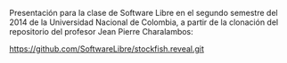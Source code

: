 Presentación para la clase de Software Libre en el segundo semestre del 2014 de la Universidad Nacional de Colombia, a partir de la clonación del repositorio del profesor Jean Pierre Charalambos:

https://github.com/SoftwareLibre/stockfish.reveal.git
